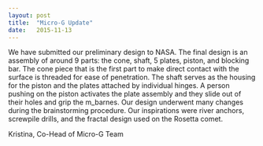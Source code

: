 ```yaml
---
layout: post
title:  "Micro-G Update"
date:   2015-11-13
---
```

We have submitted our preliminary design to NASA. The final design is an
assembly of around 9 parts: the cone, shaft, 5 plates, piston, and blocking bar.
The cone piece that is the first part to make direct contact with the surface is
threaded for ease of penetration. The shaft serves as the housing for the piston
and the plates attached by individual hinges. A person pushing on the piston
activates the plate assembly and they slide out of their holes and grip the
m_barnes. Our design underwent many changes during the brainstorming procedure.
Our inspirations were river anchors, screwpile drills, and the fractal design
used on the Rosetta comet.

Kristina, Co-Head of Micro-G Team
